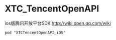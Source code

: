 # XTC_TencentOpenAPI
ios版腾讯开放平台SDK http://wiki.open.qq.com/wiki

```
pod "XTCTencentOpenAPI_iOS"
```
